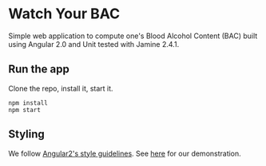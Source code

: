 # Watch Your BAC

Simple web application to compute one's Blood Alcohol Content (BAC) built using Angular 2.0 and Unit tested with Jamine 2.4.1.

## Run the app

Clone the repo, install it, start it.

```
npm install
npm start
```

## Styling

We follow [Angular2's style guidelines](https://angular.io/docs/ts/latest/guide/style-guide.html).
See [here](https://github.com/mdoleh/WatchYourBAC/blob/master/Angular2StyleGuideVerification.md)
for our demonstration.
